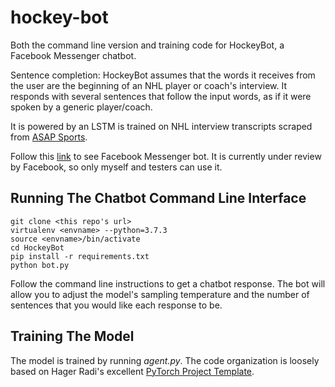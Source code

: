 # hockey-bot
Both the command line version and training code for HockeyBot, a Facebook Messenger chatbot. 

Sentence completion: HockeyBot assumes that the words it receives from the user are the beginning of an NHL player or coach's interview. It responds with several sentences that follow the input words, as if it were spoken by a generic player/coach.

It is powered by an LSTM is trained on NHL interview transcripts scraped from [ASAP Sports](http://www.asapsports.com/). 

Follow this [link](m.me/102447081166159) to see Facebook Messenger bot. It is currently under review by Facebook, so only myself and testers can use it. 

## Running The Chatbot Command Line Interface
```
git clone <this repo's url>
virtualenv <envname> --python=3.7.3
source <envname>/bin/activate
cd HockeyBot
pip install -r requirements.txt
python bot.py
```
Follow the command line instructions to get a chatbot response. The bot will allow you to adjust the model's sampling temperature and the number of sentences that you would like each response to be.

## Training The Model
The model is trained by running _agent.py_. The code organization is loosely based on Hager Radi's excellent [PyTorch Project Template](https://github.com/moemen95/PyTorch-Project-Template). 
